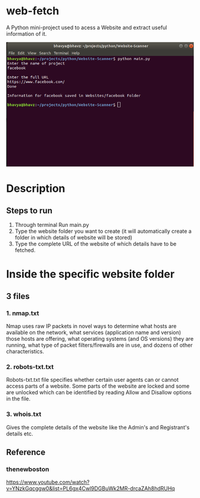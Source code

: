 # web-fetch
A Python mini-project used to acess a Website and extract useful information of it. 

![alt text](webfetch.png)

# Description

## Steps to run 

1. Through terminal Run main.py
2. Type the website folder you want to create (it will automatically create a folder in which details of website will be stored)
3. Type the complete URL of the website of which details have to be fetched.

# Inside the specific website folder 

## 3 files

### 1. nmap.txt
Nmap uses raw IP packets in novel ways to determine what hosts are available on the network, what services (application name and version) those hosts are offering, what operating systems (and OS versions) they are running, what type of packet filters/firewalls are in use, and dozens of other characteristics.

### 2. robots-txt.txt
Robots-txt.txt file specifies whether certain user agents can or cannot access parts of a website. Some parts of the website are locked and some are unlocked which can be identified by reading Allow and Disallow options in the file.

### 3. whois.txt
Gives the complete details of the website like the Admin's and Registrant's details etc.

## Reference
### thenewboston

https://www.youtube.com/watch?v=YNzkGqcggw0&list=PL6gx4Cwl9DGBuWk2MR-drcaZAh8hdRUHq
